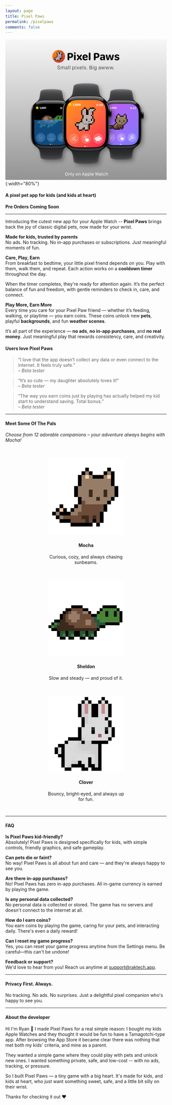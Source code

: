 ```yaml
---
layout: page
title: Pixel Paws
permalink: /pixelpaws
comments: false
---
```


![Pixel Paws](/assets/images/pixelpaws/pixelpaws-promo2.png){:width="80%"}

#### A pixel pet app for kids (and kids at heart)
**Pre Orders Coming Soon**  

---

Introducing the cutest new app for your Apple Watch -- **Pixel Paws** brings back the joy of classic digital pets, now made for your wrist.

**Made for kids, trusted by parents**  
No ads. No tracking. No in-app purchases or subscriptions. Just meaningful moments of fun.

**Care, Play, Earn**  
From breakfast to bedtime, your little pixel friend depends on you. Play with them, walk them, and repeat. Each action works on a **cooldown timer** throughout the day.  

When the timer completes, they're ready for attention again. It’s the perfect balance of fun and freedom, with gentle reminders to check in, care, and connect.

**Play More, Earn More**  
Every time you care for your Pixel Paw friend — whether it’s feeding, walking, or playtime — you earn coins. These coins unlock new **pets**, playful **backgrounds**, and fun **weather scenes**.

It’s all part of the experience — **no ads**, **no in-app purchases**, and **no real money**. Just meaningful play that rewards consistency, care, and creativity.

#### Users love Pixel Paws

> “I love that the app doesn’t collect any data or even connect to the internet. It feels truly safe.”  
> *– Beta tester*

> “It’s so cute — my daughter absolutely loves it!”  
> *– Beta tester*

> “The way you earn coins just by playing has actually helped my kid start to understand saving. Total bonus.”  
> *– Beta tester*

---

#### Meet Some Of The Pals
*Choose from 12 adorable companions – your adventure always begins with Mocha!*

<div style="display: flex; flex-wrap: wrap; justify-content: space-evenly; align-items: stretch; text-align: center; margin-top: 2rem; width: 100%;">

  <div style="flex: 0 1 240px; margin: 1rem;">
    <img src="/assets/images/pixelpaws/mocha.png" alt="Mocha the cat" style="width: 100%; border-radius: 12px;" />
    <h4>Mocha</h4>
    <p>Curious, cozy, and always chasing sunbeams.</p>
  </div>

  <div style="flex: 0 1 240px; margin: 1rem;">
    <img src="/assets/images/pixelpaws/sheldon.png" alt="Sheldon the turtle" style="width: 100%; border-radius: 12px;" />
    <h4>Sheldon</h4>
    <p>Slow and steady — and proud of it.</p>
  </div>

  <div style="flex: 0 1 240px; margin: 1rem;">
    <img src="/assets/images/pixelpaws/clover.png" alt="Clover the bunny" style="width: 100%; border-radius: 12px;" />
    <h4>Clover</h4>
    <p>Bouncy, bright-eyed, and always up for fun.</p>
  </div>

</div>

---

#### FAQ
**Is Pixel Paws kid-friendly?**  
Absolutely! Pixel Paws is designed specifically for kids, with simple controls, friendly graphics, and safe gameplay.

**Can pets die or faint?**  
No way! Pixel Paws is all about fun and care — and they're always happy to see you.

**Are there in-app purchases?**  
No! Pixel Paws has zero in-app purchases. All in-game currency is earned by playing the game.

**Is any personal data collected?**  
No personal data is collected or stored. The game has no servers and doesn't connect to the internet at all.

**How do I earn coins?**  
You earn coins by playing the game, caring for your pets, and interacting daily. There's even a daily reward!

**Can I reset my game progress?**  
Yes, you can reset your game progress anytime from the Settings menu. Be careful—this can't be undone!

**Feedback or support?**  
We'd love to hear from you! Reach us anytime at support@raktech.app.

---

#### Privacy First. Always.
No tracking. No ads. No surprises. Just a delightful pixel companion who's happy to see you.  

---

#### About the developer
Hi I'm Ryan 👋 I made Pixel Paws for a real simple reason: I bought my kids Apple Watches and they thought it would be fun to have a Tamagotchi-type app. After browsing the App Store it became clear there was nothing that met both my kids' criteria, and mine as a parent. 

They wanted a simple game where they could play with pets and unlock new ones. I wanted something private, safe, and low-cost -- with no ads, tracking, or pressure.

So I built Pixel Paws — a tiny game with a big heart. It's made for kids, and kids at heart, who just want something sweet, safe, and a little bit silly on their wrist.

Thanks for checking it out ❤️
